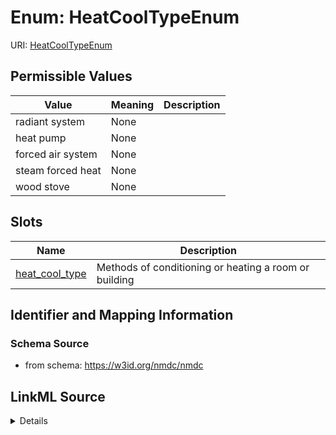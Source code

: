 # Enum: HeatCoolTypeEnum



URI: [HeatCoolTypeEnum](HeatCoolTypeEnum.md)

## Permissible Values

| Value | Meaning | Description |
| --- | --- | --- |
| radiant system | None |  |
| heat pump | None |  |
| forced air system | None |  |
| steam forced heat | None |  |
| wood stove | None |  |




## Slots

| Name | Description |
| ---  | --- |
| [heat_cool_type](heat_cool_type.md) | Methods of conditioning or heating a room or building |






## Identifier and Mapping Information







### Schema Source


* from schema: https://w3id.org/nmdc/nmdc




## LinkML Source

<details>
```yaml
name: heat_cool_type_enum
from_schema: https://w3id.org/nmdc/nmdc
rank: 1000
permissible_values:
  radiant system:
    text: radiant system
  heat pump:
    text: heat pump
  forced air system:
    text: forced air system
  steam forced heat:
    text: steam forced heat
  wood stove:
    text: wood stove

```
</details>